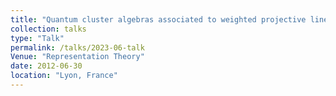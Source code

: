 ```yaml
---
title: "Quantum cluster algebras associated to weighted projective lines"
collection: talks
type: "Talk"
permalink: /talks/2023-06-talk
Venue: "Representation Theory"
date: 2012-06-30
location: "Lyon, France"
---
```


